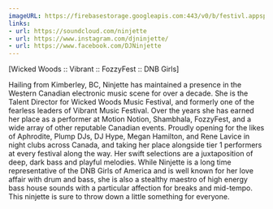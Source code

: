 ```yaml
---
imageURL: https://firebasestorage.googleapis.com:443/v0/b/festivl.appspot.com/o/userContent%2F7266083E-89D2-42FE-A00E-1BA3DFD8D03C.png?alt=media&token=321a3993-5971-4cd3-8bd4-73b43d4b032e
links:
- url: https://soundcloud.com/ninjette
- url: https://www.instagram.com/djninjette/
- url: https://www.facebook.com/DJNinjette
---
```

[Wicked Woods :: Vibrant :: FozzyFest :: DNB Girls]

Hailing from Kimberley, BC, Ninjette has maintained a presence in the Western Canadian electronic music scene for over a decade. She is the Talent Director for Wicked Woods Music Festival, and formerly one of the fearless leaders of Vibrant Music Festival. Over the years she has earned her place as a performer at Motion Notion, Shambhala, FozzyFest, and a wide array of other reputable Canadian events. Proudly opening for the likes of Aphrodite, Plump DJs, DJ Hype, Megan Hamilton, and Rene Lavice in night clubs across Canada, and taking her place alongside tier 1 performers at every festival along the way. Her swift selections are a juxtaposition of deep, dark bass and playful melodies. While Ninjette is a long time representative of the DNB Girls of America and is well known for her love affair with drum and bass, she is also a stealthy maestro of high energy bass house sounds with a particular affection for breaks and mid-tempo. This ninjette is sure to throw down a little something for everyone.